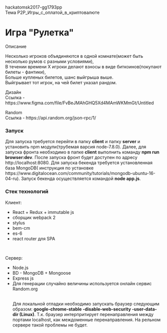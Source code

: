 hackatomsk2017-gg1793pp </br>
Тема P2P_Игры_с_оплатой_в_криптовалюте</br>
# Игра "Рулетка" </br>
<p>Описание</p>
Несколько игроков объядиняются в одной комнате(может быть несколько румов с разными условиями), </br>
В течении времени X игроки делают взносы в виде биткоинов(покупают билеты - фантики), </br>
Больше купленых билетов, шанс выйгрыша выше. </br>
Выйгрывает тот игрок, на чей билет указал рандом. </br></p>
 Дизайн </br>
Ссылка - https://www.figma.com/file/FvBeJMAhGHQ5Xd4MAmWKMmGt/Untitled </br></p>
<p> Random <br>
Ссылка - https://api.random.org/json-rpc/1/ </br>

<h3>Запуск</h3>
Для запуска требуется перейти в папку <strong>client</strong> и папку <strong>server</strong> и установить npm модули(трубемая варсия node-7.8.0). Далее, для запуска фронта необходимо в папке <strong>client</strong> выполнить команду <strong>npm run browser:dev</strong>. После запуска фронт будет доступен по адресу http://localhost:8080. Для запуска бекенда требуется установленная база MongoDB( инструкция по установке https://www.digitalocean.com/community/tutorials/mongodb-ubuntu-16-04-ru). Запуск бекенда осуществляется командой <strong>node app.js</strong>.<br>

<H3>Стек технологий</H3> 
 <p>Клиент:</p>
 <ul>
  <li>React + Redux + immutable js</li>
  <li>сборщик webpack 2</li>
  <li>stylus</li>
  <li>bem-cm</li>
  <li>es-6</li>
  <li>react router для SPA</li>
 </ul><br>

 <p>Сервер:</p> 
  <ul>
 <li>Node.js</li> 
 <li>BD - MongoDB + Mongoose</li>
 <li>Express js</li>
 <li>Для генерации случайно величины используется онлайн сервис Random.org</li><br>
 
  Для локальной отладки необходимо запускать браузер следующим образом: <strong> google-chrome-stable -disable-web-security -user-data-dir (Linux)</strong>. Т.к. браузер интерпритирует перенаправления между портами localhost, как междоменные перенаправления. На рельном сервере такой проблемы не будет.
